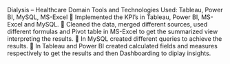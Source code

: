 Dialysis – Healthcare Domain
Tools and Technologies Used: Tableau, Power BI, MySQL, MS-Excel
 Implemented the KPI’s in Tableau, Power BI, MS-Excel and MySQL.
 Cleaned the data, merged different sources, used different formulas and Pivot table in MS-Excel to get the 
summarized view interpreting the results.
 In MySQL created different queries to achieve the results.
 In Tableau and Power BI created calculated fields and measures respectively to get the results and then 
Dashboarding to diplay insights.
